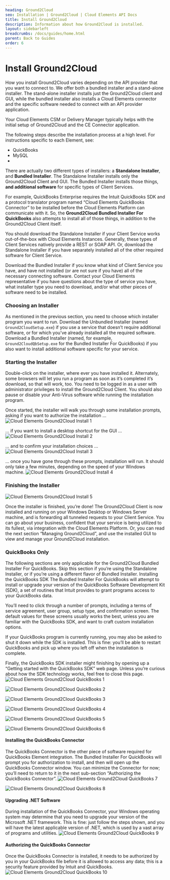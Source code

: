 ```yaml
---
heading: Ground2Cloud
seo: Installation | Ground2Cloud | Cloud Elements API Docs
title: Install Ground2Cloud
description: Information about how Ground2Cloud is installed.
layout: sidebarleft
breadcrumbs: /docs/guides/home.html
parent: Back to Guides
order: 6
---
```


# Install Ground2Cloud

How you install Ground2Cloud varies depending on the API provider that you want to connect to. We offer both a bundled installer and a stand-alone installer. The stand-alone installer installs just the Ground2Cloud client and GUI, while the bundled installer also installs a Cloud Elements connector and the specific software needed to connect with an API provider application.

Your Cloud Elements CSM or Delivery Manager typically helps with the initial setup of Ground2Cloud and the CE Connector application.

The following steps describe the installation process at a high level. For instructions specific to each Element, see:

* QuickBooks
* MySQL
*

There are actually two different types of installers: a __Standalone Installer__, and __Bundled Installer__. The Standalone Installer installs only the Ground2Cloud Client and GUI. The Bundled Installer installs those things, __and additional software__ for specific types of Client Services.

For example, QuickBooks Enterprise requires the Intuit QuickBooks SDK and a protocol translator program named “Cloud Elements QuickBooks Connector” to be installed before the Cloud Elements Platform can communicate with it. So, the __Ground2Cloud Bundled Installer For QuickBooks__ also attempts to install all of those things, in addition to the Ground2Cloud Client itself.

You should download the Standalone Installer if your Client Service works out-of-the-box with Cloud Elements Instances. Generally, these types of Client Services natively provide a REST or SOAP API. Or, download the Standalone Installer if you have separately installed all of the other required software for Client Service.

Download the Bundled Installer if you know what kind of Client Service you have, and have not installed (or are not sure if you have) all of the necessary connecting software. Contact your Cloud Elements representative if you have questions about the type of service you have, what installer type you need to download, and/or what other pieces of software need to be installed.


### Choosing an Installer

As mentioned in the previous section, you need to choose which installer program you want to run. Download the Unbundled Installer (named `Ground2CloudSetup.exe`) if you use a service that doesn’t require additional software, or for which you’ve already installed all the required software. Download a Bundled Installer (named, for example, `Ground2CloudQbSetup.exe` for the Bundled Installer For QuickBooks) if you also want to install additional software specific for your service.

### Starting the Installer

Double-click on the installer, where ever you have installed it. Alternately, some browsers will let you run a program as soon as it’s completed it’s download, so that will work, too. You need to be logged in as a user with administrator privileges to install the Ground2Cloud Client. You should also pause or disable your Anti-Virus software while running the installation program.

Once started, the installer will walk you through some installation prompts, asking if you want to authorize the installation ...
![Cloud Elements Ground2Cloud Install 1](/assets/img/ground2cloud/installing1.png)

… if you want to install a desktop shortcut for the GUI …
![Cloud Elements Ground2Cloud Install 2](/assets/img/ground2cloud/installing2.png)

… and to confirm your installation choices …
![Cloud Elements Ground2Cloud Install 3](/assets/img/ground2cloud/installing3.png)

… once you have gone through these prompts, installation will run. It should only take a few minutes, depending on the speed of your Windows machine.
![Cloud Elements Ground2Cloud Install 4](/assets/img/ground2cloud/installing4.png)

### Finishing the Installer

![Cloud Elements Ground2Cloud Install 5](/assets/img/ground2cloud/installing5.png)

Once the installer is finished, you’re done! The Ground2Cloud Client is now installed and running on your Windows Desktop or Windows Server machine, and is forwarding all tunneled requests to your Client Service. You can go about your business, confident that your service is being utilized to its fullest, via integration with the Cloud Elements Platform. Or, you can read the next section “Managing Ground2Cloud”, and use the installed GUI to view and manage your Ground2Cloud installation.





### QuickBooks Only
The following sections are only applicable for the Ground2Cloud Bundled Installer For QuickBooks. Skip this section if you’re using the Standalone Installer, or if you’re using a different flavor of Bundled Installer.
Installing the QuickBooks SDK
The Bundled Installer For QuickBooks will attempt to install or upgrade your version of the QuickBooks Software Development Kit (SDK), a set of routines that Intuit provides to grant programs access to your QuickBooks data.

You’ll need to click through a number of prompts, including a terms of service agreement, user group, setup type, and confirmation screen. The default values for these screens usually works the best, unless you are familiar with the QuickBooks SDK, and want to craft custom installation options.

If your QuickBooks program is currently running, you may also be asked to shut it down while the SDK is installed. This is fine: you’ll be able to restart QuickBooks and pick up where you left off when the installation is complete.

Finally, the QuickBooks SDK installer might finishing by opening up a “Getting started with the QuickBooks SDK” web page. Unless you’re curious about how the SDK technology works, feel free to close this page.
![Cloud Elements Ground2Cloud QuickBooks 1](/assets/img/ground2cloud/quickbooks1.png)

![Cloud Elements Ground2Cloud QuickBooks 2](/assets/img/ground2cloud/quickbooks2.png)

![Cloud Elements Ground2Cloud QuickBooks 3](/assets/img/ground2cloud/quickbooks3.png)

![Cloud Elements Ground2Cloud QuickBooks 4](/assets/img/ground2cloud/quickbooks4.png)

![Cloud Elements Ground2Cloud QuickBooks 5](/assets/img/ground2cloud/quickbooks5.png)

![Cloud Elements Ground2Cloud QuickBooks 6](/assets/img/ground2cloud/quickbooks6.png)

#### Installing the QuickBooks Connector

The QuickBooks Connector is the other piece of software required for QuickBooks Element integration. The Bundled Installer For QuickBooks will prompt you for authorization to install, and then will open up the QuickBooks Connector window. You can minimize the Connector for now; you’ll need to return to it in the next sub-section “Authorizing the QuickBooks Connector”.
![Cloud Elements Ground2Cloud QuickBooks 7](/assets/img/ground2cloud/quickbooks7.png)

![Cloud Elements Ground2Cloud QuickBooks 8](/assets/img/ground2cloud/quickbooks8.png)

#### Upgrading .NET Software

During installation of the QuickBooks Connector, your Windows operating system may determine that you need to upgrade your version of the Microsoft .NET framework. This is fine: just follow the steps shown, and you will have the latest applicable version of .NET, which is used by a vast array of programs and utilities.
![Cloud Elements Ground2Cloud QuickBooks 9](/assets/img/ground2cloud/quickbooks9.png)

#### Authorizing the QuickBooks Connector

Once the QuickBooks Connector is installed, it needs to be authorized by you in your QuickBooks file before it is allowed to access any data; this is a security feature provided by Intuit and QuickBooks.
![Cloud Elements Ground2Cloud QuickBooks 10](/assets/img/ground2cloud/quickbooks10.png)
